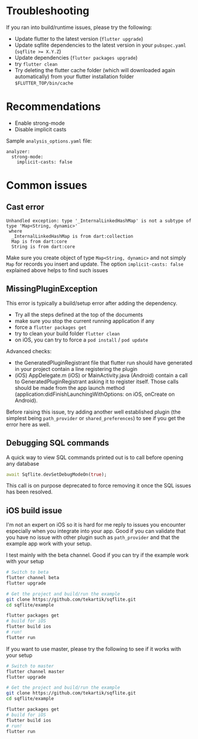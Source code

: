 # Troubleshooting

If you ran into build/runtime issues, please try the following:

* Update flutter to the latest version (`flutter upgrade`)
* Update sqflite dependencies to the latest version in your `pubspec.yaml` 
(`sqflite >= X.Y.Z`)
* Update dependencies (`flutter packages upgrade`)
* try `flutter clean`
* Try deleting the flutter cache folder (which will 
downloaded again automatically) from your flutter installation folder `$FLUTTER_TOP/bin/cache`

# Recommendations

* Enable strong-mode
* Disable implicit casts

Sample `analysis_options.yaml` file:

```
analyzer:
  strong-mode:
    implicit-casts: false
```

# Common issues

## Cast error

```
Unhandled exception: type '_InternalLinkedHashMap' is not a subtype of type 'Map<String, dynamic>'
 where
  _InternalLinkedHashMap is from dart:collection
  Map is from dart:core
  String is from dart:core
```

Make sure you create object of type `Map<String, dynamic>` and not simply `Map` for records you
insert and update. The option `implicit-casts: false` explained above helps to find such issues

## MissingPluginException

This error is typically a build/setup error after adding the dependency.

- Try all the steps defined at the top of the documents
- make sure you stop the current running application if any
- force a `flutter packages get`
- try to clean your build folder `flutter clean`
- on iOS, you can try to force a `pod install` / `pod update`

Advanced checks:
- the GeneratedPluginRegistrant file that flutter run should have generated in your project contain
  a line registering the plugin
- (iOS) AppDelegate.m (iOS) or MainActivity.java (Android) contain a call to 
  GeneratedPluginRegistrant asking it to register itself. Those calls should be made from the app
  launch method (application:didFinishLaunchingWithOptions: on iOS, onCreate on Android).

Before raising this issue, try adding another well established plugin (the simplest being 
`path_provider` or `shared_preferences`) to see if you get the error here as well.

## Debugging SQL commands

A quick way to view SQL commands printed out is to call before opening any database

```dart
await Sqflite.devSetDebugModeOn(true);
```

This call is on purpose deprecated to force removing it once the SQL issues has been resolved.

## iOS build issue

I'm not an expert on iOS so it is hard for me reply to issues you encounter especially when you integrate
into your app. Good if you can validate that you have no issue with other plugin such as `path_provider` and that
the example app work with your setup.

I test mainly with the beta channel. Good if you can try if the example work with your setup

```bash
# Switch to beta
flutter channel beta
flutter upgrade

# Get the project and build/run the example
git clone https://github.com/tekartik/sqflite.git
cd sqflite/example

flutter packages get
# build for iOS
flutter build ios
# run!
flutter run
```

If you want to use master, please try the following to see if it works with your setup

```bash
# Switch to master
flutter channel master
flutter upgrade

# Get the project and build/run the example
git clone https://github.com/tekartik/sqflite.git
cd sqflite/example

flutter packages get
# build for iOS
flutter build ios
# run!
flutter run
```